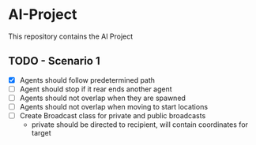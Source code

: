# AI-Project
This repository contains the AI Project

## TODO - Scenario 1
- [X] Agents should follow predetermined path
- [ ] Agent should stop if it rear ends another agent
- [ ] Agents should not overlap when they are spawned
- [ ] Agents should not overlap when moving to start locations
- [ ] Create Broadcast class for private and public broadcasts
  - private should be directed to recipient, will contain coordinates for target
